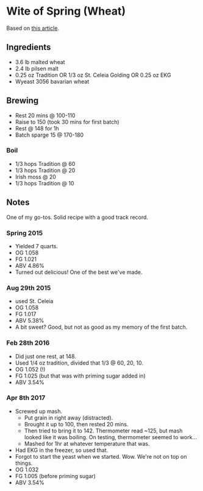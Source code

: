 # Wite of Spring (Wheat)

Based on [this article](http://byo.com/issues/item/1574-weissbier).

## Ingredients

* 3.6 lb malted wheat
* 2.4 lb pilsen malt
* 0.25 oz Tradition OR 1/3 oz St. Celeia Golding OR 0.25 oz EKG
* Wyeast 3056 bavarian wheat

## Brewing

* Rest 20 mins @ 100-110
* Raise to 150 (took 30 mins for first batch)
* Rest @ 148 for 1h
* Batch sparge 15 @ 170-180

### Boil
* 1/3 hops Tradition @ 60
* 1/3 hops Tradition @ 20
* Irish moss @ 20
* 1/3 hops Tradition @ 10

## Notes

One of my go-tos. Solid recipe with a good track record.

### Spring 2015
* Yielded 7 quarts.
* OG 1.058
* FG 1.021
* ABV 4.86%
* Turned out delicious! One of the best we've made.

### Aug 29th 2015
* used St. Celeia
* OG 1.058
* FG 1.017
* ABV 5.38%
* A bit sweet? Good, but not as good as my memory of the first batch.

### Feb 28th 2016
* Did just one rest, at 148.
* Used 1/4 oz tradition, divided that 1/3 @ 60, 20, 10.
* OG 1.052 (!)
* FG 1.025 (but that was with priming sugar added in)
* ABV 3.54%

### Apr 8th 2017
* Screwed up mash.
    * Put grain in right away (distracted).
    * Brought it up to 100, then rested 20 mins.
    * Then tried to bring it to 142. Thermometer read ~125, but mash looked like
      it was boiling. On testing, thermometer seemed to work...
    * Mashed for 1hr at whatever temperature that was.
* Had EKG in the freezer, so used that.
* Forgot to start the yeast when we started. Wow. We're not on top on things.
* OG 1.032
* FG 1.005 (before priming sugar)
* ABV 3.54%

